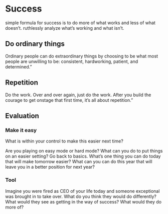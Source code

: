 # Success

simple formula for success is to do more of what works and less of what doesn’t.
ruthlessly analyze what’s working and what isn’t.

## Do ordinary things
Ordinary people can do extraordinary things by choosing to be what most people are unwilling to be: consistent, hardworking, patient, and determined.”

## Repetition
Do the work. Over and over again, just do the work.
After you build the courage to get onstage that first time, it’s all about repetition.”

## Evaluation

### Make it easy
What is within your control to make this easier next time?

Are you playing on easy mode or hard mode? What can you do to put things on an easier setting?
Go back to basics.
What’s one thing you can do today that will make tomorrow easier?
What can you can do this year that will leave you in a better position for next year?


### Tool
Imagine you were fired as CEO of your life today and
someone exceptional was brought in to take over. What do
you think they would do differently? What would they see as
getting in the way of success? What would they do more of?